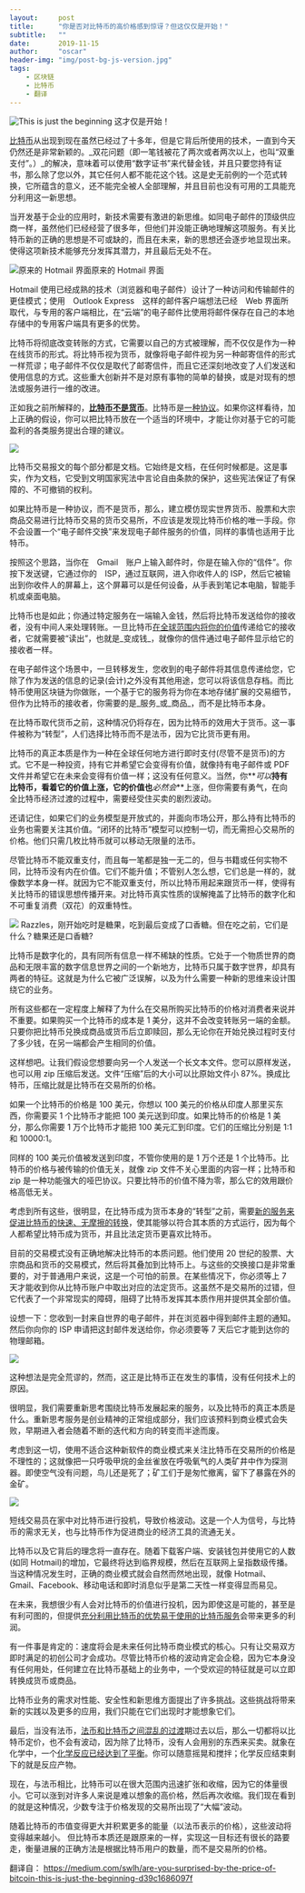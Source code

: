 ```yaml
---
layout:     post
title:      "你是否对比特币的高价格感到惊讶？但这仅仅是开始！"
subtitle:   ""
date:       2019-11-15
author:     "oscar"
header-img: "img/post-bg-js-version.jpg"
tags:
    - 区块链
    - 比特币
    - 翻译
---
```



![This is just the beginning](https://miro.medium.com/max/891/1*hwjHfrT5BW7D4EEvFmpGKQ.png) 
这才仅是开始！

[比特币][7]从出现到现在虽然已经过了十多年，但是它背后所使用的技术，一直到今天仍然还是非常新颖的。_双花问题（即一笔钱被花了两次或者两次以上，也叫“双重支付”。）_的解决，意味着可以使用“数字证书”来代替金钱，并且只要您持有证书，那么除了您以外，其它任何人都不能花这个钱。这是史无前例的一个范式转换，它所蕴含的意义，还不能完全被人全部理解，并且目前也没有可用的工具能充分利用这一新思想。

当开发基于企业的应用时，新技术需要有激进的新思维。如同电子邮件的顶级供应商一样，虽然他们已经经营了很多年，但他们并没能正确地理解这项服务。有关比特币新的正确的思想是不可或缺的，而且在未来，新的思想还会逐步地显现出来。使得这项新技术能够充分发挥其潜力，并且最后无处不在。

![原来的 Hotmail 界面][9]原来的 Hotmail 界面


Hotmail 使用已经成熟的技术（浏览器和电子邮件）设计了一种访问和传输邮件的更佳模式；使用　Outlook Express　这样的邮件客户端想法已经　Web 界面所取代，与专用的客户端相比，在“云端”的电子邮件比使用将邮件保存在自己的本地存储中的专用客户端具有更多的优势。

比特币将彻底改变转账的方式，它需要以自己的方式被理解，而不仅仅是作为一种在线货币的形式。将比特币视为货币，就像将电子邮件视为另一种邮寄信件的形式一样荒谬；电子邮件不仅仅是取代了邮寄信件，而且它还深刻地改变了人们发送和使用信息的方式。这些重大创新并不是对原有事物的简单的替换，或是对现有的想法或服务进行一维的改进。

正如我之前所解释的，[**比特币不是货币**][10]。比特币是[一种协议][11]。如果你这样看待，加上正确的假设，你可以把比特币放在一个适当的环境中，才能让你对基于它的可能盈利的各类服务提出合理的建议。

![][13]

比特币交易报文的每个部分都是文档。它始终是文档，在任何时候都是。这是事实，作为文档，它受到文明国家宪法中言论自由条款的保护，这些宪法保证了有保障的、不可撤销的权利。

如果比特币是一种协议，而不是货币，那么，建立模仿现实世界货币、股票和大宗商品交易进行比特币交易的货币交易所，不应该是发现比特币价格的唯一手段。你不会设置一个“电子邮件交换”来发现电子邮件服务的价值，同样的事情也适用于比特币。

按照这个思路，当你在　Gmail　账户上输入邮件时，你是在输入你的“信件”。你按下发送键，它通过你的　ISP，通过互联网，进入你收件人的 ISP，然后它被输出到你收件人的屏幕上，这个屏幕可以是任何设备，从手表到笔记本电脑，智能手机或桌面电脑。

比特币也是如此；你通过特定服务在一端输入金钱，然后将比特币发送给你的接收者，没有中间人来处理转账。一旦比特币[在全球范围内将你的价值][14]传递给它的接收者，它就需要被“读出”，也就是_变成钱_，就像你的信件通过电子邮件显示给它的接收者一样。

在电子邮件这个场景中，一旦转移发生，您收到的电子邮件将其信息传递给您，它除了作为发送的信息的记录(会计)之外没有其他用途，您可以将该信息存档。而比特币使用区块链为你做账，一个基于它的服务将为你在本地存储扩展的交易细节，但作为比特币的接收者，你需要的是_服务_或_商品_，而不是比特币本身。

在比特币取代货币之前，这种情况仍将存在，因为比特币的效用大于货币。这一事件被称为“转型”，人们选择比特币而不是法币，因为它比货币更有用。

比特币的真正本质是作为一种在全球任何地方进行即时支付(尽管不是货币)的方式。它不是一种投资，持有它并希望它会变得有价值，就像持有电子邮件或 PDF 文件并希望它在未来会变得有价值一样；这没有任何意义。当然，你**_可以_**持有比特币，看着它的价值上涨，它的价值也**_必然会_**上涨，但你需要有勇气，在向全比特币经济过渡的过程中，需要经受住买卖的剧烈波动。

还请记住，如果它们的业务模型是开放式的，并面向市场公开，那么持有比特币的业务也需要关注其价值。“闭环的比特币”模型可以控制一切，而无需担心交易所的价格。他们只需几枚比特币就可以移动无限量的法币。

尽管比特币不能双重支付，而且每一笔都是独一无二的，但与书籍或任何实物不同，比特币没有内在价值。它们不能升值；不管别人怎么想，它们总是一样的，就像数学本身一样。就因为它不能双重支付，所以比特币用起来跟货币一样，使得有关比特币的错误思想传播开来。对比特币真实性质的误解掩盖了比特币的数字化和不可重复消费（双花）的双重特性。

![][16]
Razzles，刚开始吃时是糖果，吃到最后变成了口香糖。但在吃之前，它们是什么？糖果还是口香糖?

比特币是数字化的，具有同所有信息一样不稀缺的性质。它处于一个物质世界的商品和无限丰富的数字信息世界之间的一个新地方，比特币只属于数字世界，却具有两者的特征。这就是为什么它被广泛误解，以及为什么需要一种新的思维来设计围绕它的业务。

所有这些都在一定程度上解释了为什么在交易所购买比特币的价格对消费者来说并不重要。如果购买一个比特币的成本是 1 美分，这并不会改变转账另一端的金额。只要你把比特币兑换成商品或货币后立即赎回，那么无论你在开始兑换过程时支付了多少钱，在另一端都会产生相同的价值。

这样想吧。让我们假设您想要向另一个人发送一个长文本文件。您可以原样发送，也可以用 zip 压缩后发送。文件“压缩”后的大小可以比原始文件小 87%。换成比特币，压缩比就是比特币在交易所的价格。

如果一个比特币的价格是 100 美元，你想以 100 美元的价格从印度人那里买东西，你需要买 1 个比特币才能把 100 美元送到印度。如果比特币的价格是 1 美分，那么你需要 1 万个比特币才能把 100 美元汇到印度。它们的压缩比分别是 1:1 和 10000:1。

同样的 100 美元价值被发送到印度，不管你使用的是 1 万个还是 1 个比特币。比特币的价格与被传输的价值无关，就像 zip 文件不关心里面的内容一样；比特币和 zip 是一种功能强大的哑巴协议。只要比特币的价值不降为零，那么它的效用跟价格高低无关。

考虑到所有这些，很明显，在比特币成为货币本身的“转型”之前，需要[新的服务来促进比特币的快速、无摩擦的转换][19]，使其能够以符合其本质的方式运行，因为每个人都希望比特币成为货币，并且比法定货币更喜欢比特币。

目前的交易模式没有正确地解决比特币的本质问题。他们使用 20 世纪的股票、大宗商品和货币的交易模式，然后将其叠加到比特币上。与这些的交换接口是非常重要的，对于普通用户来说，这是一个可怕的前景。在某些情况下，你必须等上 7 天才能收到你从比特币账户中取出对应的法定货币。这虽然不是交易所的过错，但它代表了一个非常现实的障碍，阻碍了比特币发挥其本质作用并提供其全部价值。

设想一下：您收到一封来自世界的电子邮件，并在浏览器中得到邮件主题的通知。然后你向你的 ISP 申请把这封邮件发送给你，你必须要等 7 天后它才能到达你的物理邮箱。

![][21]

这种想法是完全荒谬的，然而，这正是比特币正在发生的事情，没有任何技术上的原因。

很明显，我们需要重新思考围绕比特币发展起来的服务，以及比特币的真正本质是什么。重新思考服务是创业精神的正常组成部分，我们应该预料到商业模式会失败，早期进入者会随着不断的迭代和方向的转变而半途而废。

考虑到这一切，使用不适合这种新软件的商业模式来关注比特币在交易所的价格是不理性的；这就像把一只呼吸甲烷的金丝雀放在呼吸氧气的人类矿井中作为探测器。即使空气没有问题，鸟儿还是死了；矿工们于是匆忙撤离，留下了暴露在外的金矿。

![][23]

短线交易员在家中对比特币进行投机，导致价格波动。这是一个人为信号，与比特币的需求无关，也与比特币作为促进商业的经济工具的流通无关。

比特币以及它背后的理念将一直存在。随着下载客户端、安装钱包并使用它的人数(如同 Hotmail)的增加，它最终将达到临界规模，然后在互联网上呈指数级传播。当这种情况发生时，正确的商业模式就会自然而然地出现，就像 Hotmail、Gmail、Facebook、移动电话和即时消息似乎是第二天性一样变得显而易见。

在未来，我想很少有人会对比特币的价值进行投机，因为即使这是可能的，甚至是有利可图的，但提供[充分利用比特币的优势易于使用的比特币服务][24]会带来更多的利润。

有一件事是肯定的：速度将会是未来任何比特币商业模式的核心。只有让交易双方即时满足的初创公司才会成功。尽管比特币价格的波动肯定会企稳，因为它本身没有任何用处，任何建立在比特币基础上的业务中，一个受欢迎的特征就是可以立即转换成货币或商品。

比特币业务的需求对性能、安全性和新思维方面提出了许多挑战。这些挑战将带来新的实践以及更多的应用，我们只能在它们出现时才能想象它们。

最后，当没有法币，[法币和比特币之间混乱的过渡][25]期过去以后，那么一切都将以比特币定价，也不会有波动，因为除了比特币，没有人会用别的东西来买卖。就象在化学中，一个[化学反应已经达到了平衡][26]。你可以随意摇晃和搅拌；化学反应结束剩下的就是反应产物。

现在，与法币相比，比特币可以在很大范围内迅速扩张和收缩，因为它的体量很小。它可以涨到对许多人来说是难以想象的高价格，然后再次收缩。我们现在看到的就是这种情况，少数专注于价格发现的交易所出现了“大幅”波动。

随着比特币的市值变得更大并积累更多的能量（以法币表示的价格），这些波动将变得越来越小。 但比特币本质还是跟原来的一样，实现这一目标还有很长的路要走，衡量进展的正确方法是根据比特币用户的数量，而不是交易所的价格。


翻译自： https://medium.com/swlh/are-you-surprised-by-the-price-of-bitcoin-this-is-just-the-beginning-d39c1686097f


[1]: https://miro.medium.com/fit/c/48/48/0*JbSNmu6R1Lq0pifj.png
[2]: https://medium.com/@beautyon_?source=post_page-----d39c1686097f----------------------
[3]: https://medium.com/swlh/are-you-surprised-by-the-price-of-bitcoin-this-is-just-the-beginning-d39c1686097f?source=post_page-----d39c1686097f----------------------
[4]: https://miro.medium.com/max/30/1*hwjHfrT5BW7D4EEvFmpGKQ.png?q=20
[5]: https://miro.medium.com/max/891/1*hwjHfrT5BW7D4EEvFmpGKQ.png
[6]: https://www.youtube.com/watch?v=O4uxc0CEJO0
[7]: https://hackernoon.com/tagged/bitcoin
[8]: https://miro.medium.com/max/30/1*To2c6CVvqYgoVz9yg2B-tA.jpeg?q=20
[9]: https://miro.medium.com/max/728/1*To2c6CVvqYgoVz9yg2B-tA.jpeg
[10]: http://irdial.com/blogdial/?p=3135
[11]: http://irdial.com/blogdial/?p=3166
[12]: https://miro.medium.com/max/30/1*HYfcq-NmVEFAfaQukvUzDA.png?q=20
[13]: https://miro.medium.com/max/571/1*HYfcq-NmVEFAfaQukvUzDA.png
[14]: http://www.weusecoins.com/globe-Bitcoin/
[15]: https://miro.medium.com/max/30/1*AJ7a1SivFZAWl83KivqRXQ.jpeg?q=20
[16]: https://miro.medium.com/max/640/1*AJ7a1SivFZAWl83KivqRXQ.jpeg
[17]: https://en.wikipedia.org/wiki/Zip_(file_format)
[18]: http://file-compression-software-review.toptenreviews.com/file-compression-software-compression-test.html
[19]: https://medium.com/@beautyon_/azteco-bitcoin-for-the-masses-fc17f8ca1df0
[20]: https://miro.medium.com/max/30/1*eXMvyss76on3zAD1hsX_Ig.jpeg?q=20
[21]: https://miro.medium.com/max/450/1*eXMvyss76on3zAD1hsX_Ig.jpeg
[22]: https://miro.medium.com/max/30/1*VwFksGcOdGffKLr5Jevo2w.jpeg?q=20
[23]: https://miro.medium.com/max/736/1*VwFksGcOdGffKLr5Jevo2w.jpeg
[24]: https://twitter.com/Azteco_
[25]: https://hackernoon.com/bitcoin-adoption-and-conway-s-game-of-life-54ca71db7b88
[26]: https://chem.libretexts.org/Bookshelves/Physical_and_Theoretical_Chemistry_Textbook_Maps/Supplemental_Modules_(Physical_and_Theoretical_Chemistry)/Equilibria/Chemical_Equilibria/Principles_of_Chemical_Equilibria/Principles_of_Chemical_Equilibrium
